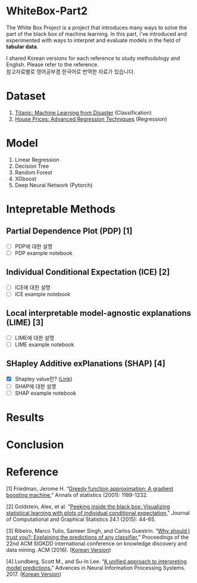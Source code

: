 # WhiteBox-Part2
The White Box Project is a project that introduces many ways to solve the part of the black box of machine learning. In this part, i've introduced and experimented with ways to interpret and evaluate models in the field of **tabular data**.

I shared Korean versions for each reference to study methodology and English. Please refer to the reference.  
참고자료별로 영어공부겸 한국어로 번역한 자료가 있습니다.

# Dataset
1. [Titanic: Machine Learning from Disaster](https://www.kaggle.com/c/titanic) (Classification)
2. [House Prices: Advanced Regression Techniques](https://www.kaggle.com/c/house-prices-advanced-regression-techniques/overview/description) (Regression)

# Model 
1. Linear Regression
2. Decision Tree
3. Random Forest
4. XGboost
5. Deep Neural Network (Pytorch)

# Intepretable Methods
## Partial Dependence Plot (PDP) [1]
- [ ] PDP에 대한 설명
- [ ] PDP example notebook

## Individual Conditional Expectation (ICE) [2]
- [ ] ICE에 대한 설명
- [ ] ICE example notebook

## Local interpretable model-agnostic explanations (LIME) [3]
- [ ] LIME에 대한 설명
- [ ] LIME example notebook

## SHapley Additive exPlanations (SHAP) [4]
- [x] Shapley value란? ([Link](https://www.notion.so/tootouch/Shapley-Value-ba1bc061e6d749c8b9efa0116242dbd8))
- [ ] SHAP에 대한 설명
- [ ] SHAP example notebook

# Results


# Conclusion

# Reference
[1] Friedman, Jerome H. “[Greedy function approximation: A gradient boosting machine.](http://docs.salford-systems.com/GreedyFuncApproxSS.pdf)” Annals of statistics (2001): 1189-1232. 

[2] Goldstein, Alex, et al. “[Peeking inside the black box: Visualizing statistical learning with plots of individual conditional expectation.](https://arxiv.org/pdf/1309.6392.pdf)” Journal of Computational and Graphical Statistics 24.1 (2015): 44-65.  

[3] Ribeiro, Marco Tulio, Sameer Singh, and Carlos Guestrin. “[Why should I trust you?: Explaining the predictions of any classifier.](https://arxiv.org/pdf/1602.04938.pdf)” Proceedings of the 22nd ACM SIGKDD international conference on knowledge discovery and data mining. ACM (2016). ([Korean Version](https://www.notion.so/tootouch/Why-Should-I-Trust-You-Explaining-the-Predictions-of-Any-Classifier-cda38e402820474db9af1d47bdcef2ab))  

[4] Lundberg, Scott M., and Su-In Lee. “[A unified approach to interpreting model predictions.](https://arxiv.org/pdf/1705.07874.pdf)” Advances in Neural Information Processing Systems. 2017. ([Korean Version](https://www.notion.so/tootouch/A-Unified-Approach-to-Interpreting-Model-Predictions-96de8a9e08b149c48cdd802cd62ad59f))
